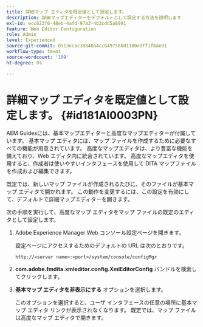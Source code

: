 ```yaml
---
title: 詳細マップ エディタを既定値として設定します。
description: 詳細マップエディターをデフォルトとして設定する方法を説明します
exl-id: ecc023f6-48eb-4afd-97a2-4b3cdd5a8991
feature: Web Editor Configuration
role: Admin
level: Experienced
source-git-commit: 0513ecac38840a4cc649758bd1180edff1f8aed1
workflow-type: tm+mt
source-wordcount: '199'
ht-degree: 0%

---
```


# 詳細マップ エディタを既定値として設定します。 {#id181AI0003PN}

AEM Guidesには、基本マップエディターと高度なマップエディターが付属しています。 基本マップ エディタには、マップ ファイルを作成するために必要なすべての機能が用意されています。 高度なマップエディタは、より豊富な機能を備えており、Web エディタ内に統合されています。 高度なマップエディタを使用すると、作成者は使いやすいインタフェースを使用して DITA マップファイルを作成および編集できます。

既定では、新しいマップ ファイルが作成されるたびに、そのファイルが基本マップ エディタで開かれます。 この動作を変更するには、この設定を有効にして、デフォルトで詳細マップエディターを開きます。

次の手順を実行して、高度なマップ エディタをマップ ファイルの既定のエディタとして設定します。

1. Adobe Experience Manager Web コンソール設定ページを開きます。

   設定ページにアクセスするためのデフォルトの URL は次のとおりです。

   ```http
   http://<server name>:<port>/system/console/configMgr
   ```

1. **com.adobe.fmdita.xmleditor.config.XmlEditorConfig** バンドルを検索してクリックします。

1. **基本マップ エディタを非表示にする** オプションを選択します。

   このオプションを選択すると、ユーザ インタフェースの任意の場所に基本マップ エディタ リンクが表示されなくなります。 既定では、マップ ファイルは高度なマップ エディタで開きます。
